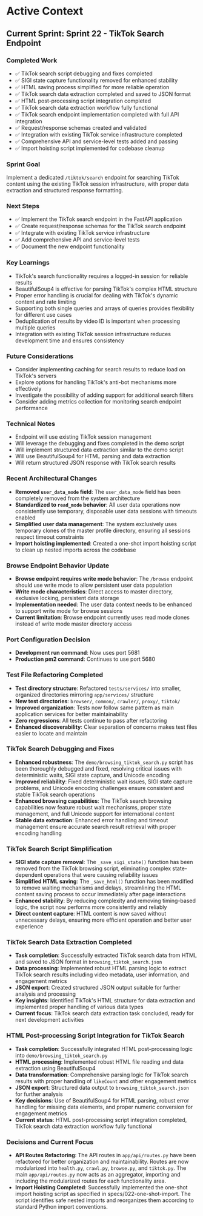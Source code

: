 # Active Context

## Current Sprint: Sprint 22 - TikTok Search Endpoint

### Completed Work
- ✅ TikTok search script debugging and fixes completed
- ✅ SIGI state capture functionality removed for enhanced stability
- ✅ HTML saving process simplified for more reliable operation
- ✅ TikTok search data extraction completed and saved to JSON format
- ✅ HTML post-processing script integration completed
- ✅ TikTok search data extraction workflow fully functional
- ✅ TikTok search endpoint implementation completed with full API integration
- ✅ Request/response schemas created and validated
- ✅ Integration with existing TikTok service infrastructure completed
- ✅ Comprehensive API and service-level tests added and passing
- ✅ Import hoisting script implemented for codebase cleanup

### Sprint Goal
Implement a dedicated `/tiktok/search` endpoint for searching TikTok content using the existing TikTok session infrastructure, with proper data extraction and structured response formatting.

### Next Steps
- ✅ Implement the TikTok search endpoint in the FastAPI application
- ✅ Create request/response schemas for the TikTok search endpoint
- ✅ Integrate with existing TikTok service infrastructure
- ✅ Add comprehensive API and service-level tests
- ✅ Document the new endpoint functionality

### Key Learnings
- TikTok's search functionality requires a logged-in session for reliable results
- BeautifulSoup4 is effective for parsing TikTok's complex HTML structure
- Proper error handling is crucial for dealing with TikTok's dynamic content and rate limiting
- Supporting both single queries and arrays of queries provides flexibility for different use cases
- Deduplication of results by video ID is important when processing multiple queries
- Integration with existing TikTok session infrastructure reduces development time and ensures consistency

### Future Considerations
- Consider implementing caching for search results to reduce load on TikTok's servers
- Explore options for handling TikTok's anti-bot mechanisms more effectively
- Investigate the possibility of adding support for additional search filters
- Consider adding metrics collection for monitoring search endpoint performance

### Technical Notes
- Endpoint will use existing TikTok session management
- Will leverage the debugging and fixes completed in the demo script
- Will implement structured data extraction similar to the demo script
- Will use BeautifulSoup4 for HTML parsing and data extraction
- Will return structured JSON response with TikTok search results

### Recent Architectural Changes
- **Removed `user_data_mode` field**: The `user_data_mode` field has been completely removed from the system architecture
- **Standardized to `read_mode` behavior**: All user data operations now consistently use temporary, disposable user data sessions with timeouts enabled
- **Simplified user data management**: The system exclusively uses temporary clones of the master profile directory, ensuring all sessions respect timeout constraints
- **Import hoisting implemented**: Created a one-shot import hoisting script to clean up nested imports across the codebase

### Browse Endpoint Behavior Update
- **Browse endpoint requires write mode behavior**: The `/browse` endpoint should use write mode to allow persistent user data population
- **Write mode characteristics**: Direct access to master directory, exclusive locking, persistent data storage
- **Implementation needed**: The user data context needs to be enhanced to support write mode for browse sessions
- **Current limitation**: Browse endpoint currently uses read mode clones instead of write mode master directory access

### Port Configuration Decision
- **Development run command**: Now uses port 5681
- **Production pm2 command**: Continues to use port 5680

### Test File Refactoring Completed
- **Test directory structure**: Refactored `tests/services/` into smaller, organized directories mirroring `app/services/` structure
- **New test directories**: `browser/`, `common/`, `crawler/`, `proxy/`, `tiktok/`
- **Improved organization**: Tests now follow same pattern as main application services for better maintainability
- **Zero regressions**: All tests continue to pass after refactoring
- **Enhanced discoverability**: Clear separation of concerns makes test files easier to locate and maintain

### TikTok Search Debugging and Fixes
- **Enhanced robustness**: The `demo/browsing_tiktok_search.py` script has been thoroughly debugged and fixed, resolving critical issues with deterministic waits, SIGI state capture, and Unicode encoding
- **Improved reliability**: Fixed deterministic wait issues, SIGI state capture problems, and Unicode encoding challenges ensure consistent and stable TikTok search operations
- **Enhanced browsing capabilities**: The TikTok search browsing capabilities now feature robust wait mechanisms, proper state management, and full Unicode support for international content
- **Stable data extraction**: Enhanced error handling and timeout management ensure accurate search result retrieval with proper encoding handling

### TikTok Search Script Simplification
- **SIGI state capture removal**: The `_save_sigi_state()` function has been removed from the TikTok browsing script, eliminating complex state-dependent operations that were causing reliability issues
- **Simplified HTML saving**: The `_save_html()` function has been modified to remove waiting mechanisms and delays, streamlining the HTML content saving process to occur immediately after page interactions
- **Enhanced stability**: By reducing complexity and removing timing-based logic, the script now performs more consistently and reliably
- **Direct content capture**: HTML content is now saved without unnecessary delays, ensuring more efficient operation and better user experience

### TikTok Search Data Extraction Completed
- **Task completion**: Successfully extracted TikTok search data from HTML and saved to JSON format in `browsing_tiktok_search.json`
- **Data processing**: Implemented robust HTML parsing logic to extract TikTok search results including video metadata, user information, and engagement metrics
- **JSON export**: Created structured JSON output suitable for further analysis and processing
- **Key insights**: Identified TikTok's HTML structure for data extraction and implemented proper handling of various data types
- **Current focus**: TikTok search data extraction task concluded, ready for next development activities

### HTML Post-processing Script Integration for TikTok Search
- **Task completion**: Successfully integrated HTML post-processing logic into `demo/browsing_tiktok_search.py`
- **HTML processing**: Implemented robust HTML file reading and data extraction using BeautifulSoup4
- **Data transformation**: Comprehensive parsing logic for TikTok search results with proper handling of `likeCount` and other engagement metrics
- **JSON export**: Structured data output to `browsing_tiktok_search.json` for further analysis
- **Key decisions**: Use of BeautifulSoup4 for HTML parsing, robust error handling for missing data elements, and proper numeric conversion for engagement metrics
- **Current status**: HTML post-processing script integration completed, TikTok search data extraction workflow fully functional

### Decisions and Current Focus
- **API Routes Refactoring**: The API routes in `app/api/routes.py` have been refactored for better organization and maintainability. Routes are now modularized into `health.py`, `crawl.py`, `browse.py`, and `tiktok.py`. The main `app/api/routes.py` now acts as an aggregator, importing and including the modularized routes for each functionality area.
- **Import Hoisting Completed**: Successfully implemented the one-shot import hoisting script as specified in specs/022-one-shot-import. The script identifies safe nested imports and reorganizes them according to standard Python import conventions.